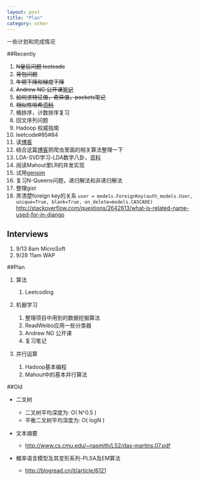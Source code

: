 ```yaml
---
layout: post
title: "Plan"
category: other
---
```


一些计划和完成情况

##Recently

1. <s>N皇后问题 leetcode</s>
1. <s>背包问题</s>
1. <s>牛顿下降和梯度下降</s>
1. <s>Andrew NG 公开课[笔记](http://cs229.stanford.edu/notes/cs229-notes1.pdf)</s>
1. <s>如何求特征值，奇异值，pockets笔记</s>
1. <s>相似性哈希[资料](file:///home/plex/wksp/simhash/)</s>
1. 桶排序，计数排序复习
1. 回文序列问题
1. Hadoop 权威指南
1. leetcode#85#84
1. 读[博客](http://leftnoteasy.cnblogs.com/)
1. 结合这篇[博客](http://itindex.net/detail/39767-url-%E7%9B%B8%E4%BC%BC-%E8%AE%A1%E7%AE%97)把爬虫里面的相关算法整理一下
1. LDA-SVD学习-LDA数学八卦，[资料](file:///home/plex/wksp//svd-lsi/)
1. 阅读Mahout里LR的并发实现
1. 试用[gensim](http://pypi.python.org/simple/gensim/)
1. 复习N-Queens问题，递归解法和非递归解法
1. 整理gist
1. 弄清楚foreign key的关系 `user = models.ForeignKey(auth_models.User, unique=True, blank=True, on_delete=models.CASCADE)` http://stackoverflow.com/questions/2642613/what-is-related-name-used-for-in-django

## Interviews

1. 9/13 8am MicroSoft
1. 9/28 11am WAP


##Plan

1. 算法
    1. Leetcoding 

1. 机器学习
    1. 整理项目中用到的数据挖掘算法
    1. ReadWeibo应用一些分类器
    1. Andrew NG 公开课
    1. 复习笔记

1. 并行运算
    1. Hadoop基本编程
    2. Mahout中的基本并行算法

##Old

* 二叉树
    * 二叉树平均深度为: O( N^0.5 )
    * 平衡二叉树平均深度为: O( logN )

* 文本摘要
    * http://www.cs.cmu.edu/~nasmith/LS2/das-martins.07.pdf

* 概率语言模型及其变形系列-PLSA及EM算法
    * http://blogread.cn/it/article/6121
